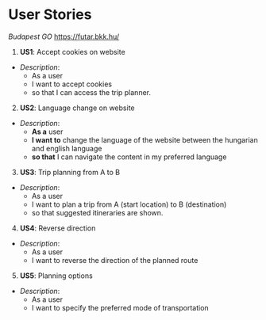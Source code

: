 # User Stories

_Budapest GO_
https://futar.bkk.hu/

1. **US1**: Accept cookies on website

- _Description_:
    - As a user
    - I want to accept cookies
    - so that I can access the trip planner.

2. **US2**: Language change on website

- _Description_:
    - **As a** user
    - **I want to** change the language of the website between the hungarian and english language
    - **so that** I can navigate the content in my preferred language

3. **US3**: Trip planning from A to B

- _Description_:
    - As a user
    - I want to plan a trip from A (start location) to B (destination)
    - so that suggested itineraries are shown.

4. **US4**: Reverse direction

- _Description_:
    - As a user
    - I want to reverse the direction of the planned route

5. **US5**: Planning options

- _Description_:
    - As a user
    - I want to specify the preferred mode of transportation 
